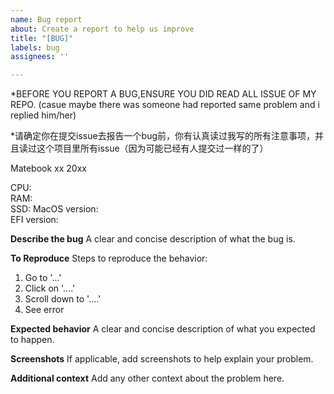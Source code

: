 ```yaml
---
name: Bug report
about: Create a report to help us improve
title: "[BUG]"
labels: bug
assignees: ''

---
```


*BEFORE YOU REPORT A BUG,ENSURE YOU DID READ ALL ISSUE OF MY REPO.  (casue maybe there was someone had reported same problem and i replied him/her)    

*请确定你在提交issue去报告一个bug前，你有认真读过我写的所有注意事项，并且读过这个项目里所有issue（因为可能已经有人提交过一样的了）


Matebook xx 20xx  

CPU:  
RAM:  
SSD:
MacOS version:   
EFI version:

**Describe the bug**
A clear and concise description of what the bug is.

**To Reproduce**
Steps to reproduce the behavior:
1. Go to '...'
2. Click on '....'
3. Scroll down to '....'
4. See error

**Expected behavior**
A clear and concise description of what you expected to happen.

**Screenshots**
If applicable, add screenshots to help explain your problem.

**Additional context**
Add any other context about the problem here.
